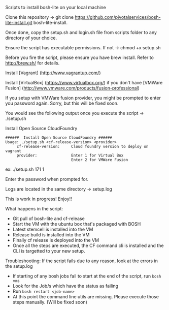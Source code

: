 Scripts to install bosh-lite on your local machine

Clone this repository -> git clone https://github.com/pivotalservices/bosh-lite-install.git bosh-lite-install.

Once done, copy the setup.sh and login.sh file from scripts folder to any directory of your choice. 

Ensure the script has executable permissions. If not -> chmod +x setup.sh

Before you fire the script, please ensure you have brew install. Refer to http://brew.sh/ for details.

Install [Vagrant] (http://www.vagrantup.com/)

Install [VirtualBox] (https://www.virtualbox.org/) if you don't have [VMWare Fusion] (http://www.vmware.com/products/fusion-professional)

If you setup with VMWare fusion provider, you might be prompted to enter you password again. Sorry, but this will be fixed soon.

You would see the following output once you execute the script -> ./setup.sh

Install Open Source CloudFoundry

```
######  Install Open Source CloudFoundry ######
Usage: ./setup.sh <cf-release-version> <provider>
	 cf-release-version: 	 Cloud foundry version to deploy on vagrant 
	 provider: 		         Enter 1 for Virtual Box 
							 Enter 2 for VMWare Fusion 

```

ex: ./setup.sh 171 1

Enter the password when prompted for.

Logs are located in the same directory -> setup.log

This is work in progress! Enjoy!!

What happens in the script:
* Git pull of bosh-lite and cf-release
* Start the VM with the ubuntu box that's packaged with BOSH 
* Latest stemcell is installed into the VM
* Release build is installed into the VM
* Finally cf release is deployed into the VM
* Once all the steps are executed, the CF command cli is installed and the CLI is targetted to your new setup.

Troubleshooting:
If the script fails due to any reason, look at the errors in the setup.log
* If starting of any bosh jobs fail to start at the end of the script, run `bosh vms`
* Look for the Job/s which have the status as failing
* Run `bosh restart <job-name>`
* At this point the command line utils are missing. Please execute those steps manually. (Will be fixed soon)

